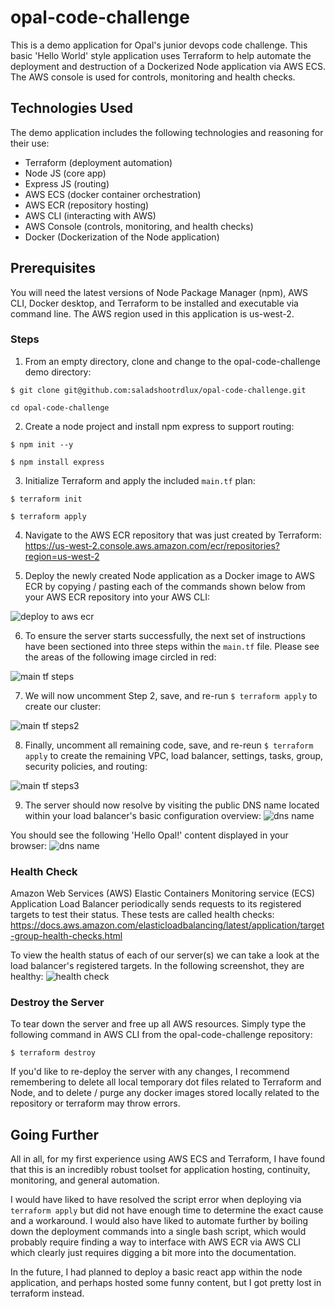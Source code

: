 # opal-code-challenge
This is a demo application for Opal's junior devops code challenge. This basic 'Hello World' style application uses Terraform to help automate the deployment and destruction of a Dockerized Node application via AWS ECS. The AWS console is used for controls, monitoring and health checks.

## Technologies Used
The demo application includes the following technologies and reasoning for their use:

- Terraform (deployment automation)
- Node JS (core app)
- Express JS (routing)
- AWS ECS (docker container orchestration)
- AWS ECR (repository hosting)
- AWS CLI (interacting with AWS)
- AWS Console (controls, monitoring, and health checks)
- Docker (Dockerization of the Node application)

## Prerequisites

You will need the latest versions of Node Package Manager (npm), AWS CLI, Docker desktop, and Terraform to be installed and executable via command line. The AWS region used in this application is us-west-2.

### Steps

1. From an empty directory, clone and change to the opal-code-challenge demo directory:

`$ git clone git@github.com:saladshootrdlux/opal-code-challenge.git`

`cd opal-code-challenge`

2. Create a node project and install npm express to support routing:

`$ npm init --y`

`$ npm install express`

3. Initialize Terraform and apply the included `main.tf` plan:

`$ terraform init`

`$ terraform apply`

4. Navigate to the AWS ECR repository that was just created by Terraform:
https://us-west-2.console.aws.amazon.com/ecr/repositories?region=us-west-2

5. Deploy the newly created Node application as a Docker image to AWS ECR by copying / pasting each of the commands shown below from your AWS ECR repository into your AWS CLI:

![deploy to aws ecr](https://user-images.githubusercontent.com/38591271/106989243-961f8b80-6726-11eb-9d03-a1fd92a757a7.png)

6. To ensure the server starts successfully, the next set of instructions have been sectioned into three steps within the `main.tf` file. Please see the areas of the following image circled in red:

![main tf steps](https://user-images.githubusercontent.com/38591271/106988044-9702ee00-6723-11eb-8cca-6ab4180c3d58.png)

7. We will now uncomment Step 2, save, and re-run `$ terraform apply` to create our cluster:

![main tf steps2](https://user-images.githubusercontent.com/38591271/106989626-645af480-6727-11eb-8e71-1717c0d8da65.png)

8. Finally, uncomment all remaining code, save, and re-reun `$ terraform apply` to create the remaining VPC, load balancer, settings, tasks, group, security policies, and routing:

![main tf steps3](https://user-images.githubusercontent.com/38591271/106990657-85244980-6729-11eb-8f3c-f438032d481c.png)

9. The server should now resolve by visiting the public DNS name located within your load balancer's basic configuration overview:
![dns name](https://user-images.githubusercontent.com/38591271/106989759-ac7a1700-6727-11eb-9774-669e315bf965.png)

You should see the following 'Hello Opal!' content displayed in your browser:
![dns name](https://user-images.githubusercontent.com/38591271/106992259-d71a9e80-672c-11eb-9251-0aee8c9bf4a1.png)


### Health Check

Amazon Web Services (AWS) Elastic Containers Monitoring service (ECS) Application Load Balancer periodically sends requests to its registered targets to test their status. These tests are called health checks:
https://docs.aws.amazon.com/elasticloadbalancing/latest/application/target-group-health-checks.html

To view the health status of each of our server(s) we can take a look at the load balancer's registered targets. In the following screenshot, they are healthy:
![health check](https://user-images.githubusercontent.com/38591271/106991878-054bae80-672c-11eb-83d3-b6ef94af71f1.png)

### Destroy the Server

To tear down the server and free up all AWS resources. Simply type the following command in AWS CLI from the opal-code-challenge repository:

`$ terraform destroy`

If you'd like to re-deploy the server with any changes, I recommend remembering to delete all local temporary dot files related to Terraform and Node, and to delete / purge any docker images stored locally related to the repository or terraform may throw errors.

## Going Further

All in all, for my first experience using AWS ECS and Terraform, I have found that this is an incredibly robust toolset for application hosting, continuity, monitoring, and general automation. 

I would have liked to have resolved the script error when deploying via `terraform apply` but did not have enough time to determine the exact cause and a workaround. I would also have liked to automate further by boiling down the deployment commands into a single bash script, which would probably require finding a way to interface with AWS ECR via AWS CLI which clearly just requires digging a bit more into the documentation.

In the future, I had planned to deploy a basic react app within the node application, and perhaps hosted some funny content, but I got pretty lost in terraform instead.
